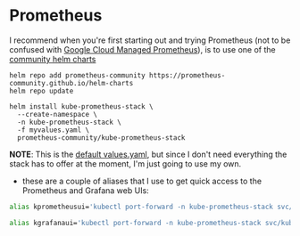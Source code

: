 # Prometheus

I recommend when you're first starting out and trying Prometheus (not to be confused with [Google Cloud Managed Prometheus](https://cloud.google.com/stackdriver/docs/managed-prometheus)), is to use one of the [community helm charts](https://github.com/prometheus-community/helm-charts)

```
helm repo add prometheus-community https://prometheus-community.github.io/helm-charts
helm repo update

helm install kube-prometheus-stack \
  --create-namespace \
  -n kube-prometheus-stack \
  -f myvalues.yaml \
  prometheus-community/kube-prometheus-stack
```

**NOTE**: This is the [default values.yaml](https://github.com/prometheus-community/helm-charts/blob/main/charts/kube-prometheus-stack/values.yaml), but since I don't need everything the stack has to offer at the moment, I'm just going to use my own.


- these are a couple of aliases that I use to get quick access to the Prometheus and Grafana web UIs:
```sh
alias kprometheusui='kubectl port-forward -n kube-prometheus-stack svc/kube-prometheus-stack-prometheus 9090:9090'

alias kgrafanaui='kubectl port-forward -n kube-prometheus-stack svc/kube-prometheus-stack-grafana 3000:80'
```
